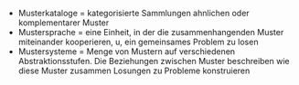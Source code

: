 
- Musterkataloge = kategorisierte Sammlungen ahnlichen oder komplementarer Muster
- Mustersprache = eine Einheit, in der die zusammenhangenden Muster miteinander kooperieren, u, ein gemeinsames Problem zu losen
- Mustersysteme = Menge von Mustern auf verschiedenen Abstraktionsstufen. Die Beziehungen zwischen Muster beschreiben wie diese Muster zusammen Losungen zu Probleme konstruieren